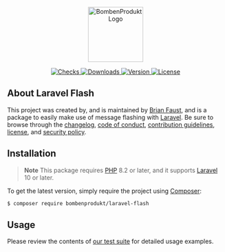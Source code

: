 <p align="center">
    <a href="https://bombenprodukt.com" target="_blank">
        <img src="https://raw.githubusercontent.com/faustbrian/assets/main/logo-text.svg" width="128" alt="BombenProdukt Logo" />
    </a>
</p>

<p align="center">
    <a href="https://github.com/faustbrian/laravel-flash/actions">
        <img src="https://badge.sh/github/check-runs/BombenProdukt/laravel-flash" alt="Checks" />
    </a>
    <a href="https://packagist.org/packages/bombenprodukt/laravel-flash">
        <img src="https://badge.sh/packagist/downloads/BombenProdukt/laravel-flash" alt="Downloads" />
    </a>
    <a href="https://packagist.org/packages/bombenprodukt/laravel-flash">
        <img src="https://badge.sh/packagist/version/BombenProdukt/laravel-flash" alt="Version" />
    </a>
    <a href="https://packagist.org/packages/bombenprodukt/laravel-flash">
        <img src="https://badge.sh/packagist/license/BombenProdukt/laravel-flash" alt="License" />
    </a>
</p>

## About Laravel Flash

This project was created by, and is maintained by [Brian Faust](https://github.com/faustbrian), and is a package to easily make use of message flashing with [Laravel](https://laravel.com/). Be sure to browse through the [changelog](CHANGELOG.md), [code of conduct](.github/CODE_OF_CONDUCT.md), [contribution guidelines](.github/CONTRIBUTING.md), [license](LICENSE), and [security policy](.github/SECURITY.md).

## Installation

> **Note**
> This package requires [PHP](https://www.php.net/) 8.2 or later, and it supports [Laravel](https://laravel.com/) 10 or later.

To get the latest version, simply require the project using [Composer](https://getcomposer.org/):

```bash
$ composer require bombenprodukt/laravel-flash
```

## Usage

Please review the contents of [our test suite](/tests) for detailed usage examples.
